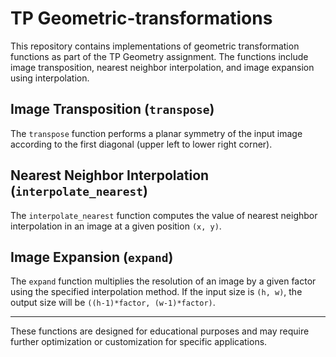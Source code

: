 # TP Geometric-transformations

This repository contains implementations of geometric transformation functions as part of the TP Geometry assignment. The functions include image transposition, nearest neighbor interpolation, and image expansion using interpolation.

## Image Transposition (`transpose`)

The `transpose` function performs a planar symmetry of the input image according to the first diagonal (upper left to lower right corner).

## Nearest Neighbor Interpolation (`interpolate_nearest`)

The `interpolate_nearest` function computes the value of nearest neighbor interpolation in an image at a given position `(x, y)`.

## Image Expansion (`expand`)

The `expand` function multiplies the resolution of an image by a given factor using the specified interpolation method. If the input size is `(h, w)`, the output size will be `((h-1)*factor, (w-1)*factor)`.

---

These functions are designed for educational purposes and may require further optimization or customization for specific applications.
